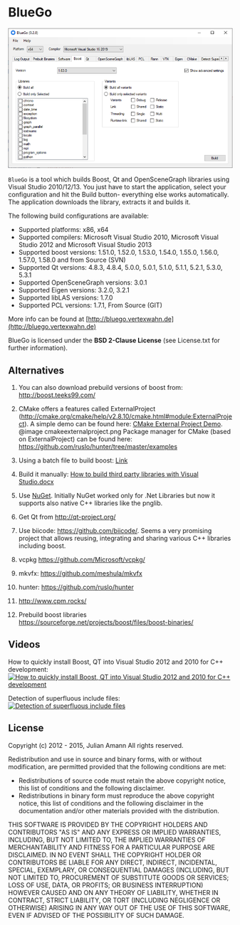 BlueGo
======

![Screenshot of BlueGo](screenshots/BlueGo1.png)

`BlueGo` is a tool which builds Boost, Qt and OpenSceneGraph libraries using Visual Studio 2010/12/13. You just have to start the application, select your configuration and hit the Build button- everything else works automatically. The application downloads the library, extracts it and builds it.

The following build configurations are available:

* Supported platforms: x86, x64
* Supported compilers: Microsoft Visual Studio 2010, Microsoft Visual Studio 2012 and Microsoft Visual Studio 2013
* Supported boost versions: 1.51.0, 1.52.0, 1.53.0, 1.54.0, 1.55.0, 1.56.0, 1.57.0, 1.58.0 and from Source (SVN)
* Supported Qt versions: 4.8.3, 4.8.4, 5.0.0, 5.0.1, 5.1.0, 5.1.1, 5.2.1, 5.3.0, 5.3.1
* Supported OpenSceneGraph versions: 3.0.1
* Supported Eigen versions: 3.2.0, 3.2.1
* Supported libLAS versions: 1.7.0
* Supported PCL versions: 1.7.1, From Source (GIT)

More info can be found at [http://bluego.vertexwahn.de](http://bluego.vertexwahn.de)

BlueGo is licensed under the **BSD 2-Clause License** (see License.txt for further information).

## Alternatives ##
1. You can also download prebuild versions of boost from: <a href="http://boost.teeks99.com/">http://boost.teeks99.com/</a>

2. CMake offers a features called ExternalProject (<a href="http://cmake.org/cmake/help/v2.8.10/cmake.html#module:ExternalProject">http://cmake.org/cmake/help/v2.8.10/cmake.html#module:ExternalProject</a>).
A simple demo can be found here: <a href="https://bitbucket.org/Vertexwahn/cmakedemos/src/ec4988812eee4661fa7ac64c9fe4a6f1a4decf13/ExternalProject/CMakeLists.txt?at=default">CMake External Project Demo</a>.
@image cmakeexternalproject.png
Package manager for CMake (based on ExternalProject) can be found here: <a href="https://github.com/ruslo/hunter/tree/master/examples">https://github.com/ruslo/hunter/tree/master/examples</a>

3. Using a batch file to build boost:
<a href="http://www.codeproject.com/Articles/11597/Building-Boost-libraries-for-Visual-Studio">Link</a>

4. Build it manually: <a href="https://bitbucket.org/Vertexwahn/bluego/src/b128e16bf5260b2eea1e5750fe51fdd46015f0df/How%20to%20build%20third%20party%20libraries%20with%20Visual%20Studio.docx?at=default">How to build third party libraries with Visual Studio.docx</a>

5. Use <a href="http://www.nuget.org/">NuGet</a>. Initially NuGet worked only for .Net Libraries but now it supports also native C++ libraries like the pnglib.

6. Get Qt from http://qt-project.org/

7. Use biicode: https://github.com/biicode/. Seems a very promising project that allows reusing, integrating and sharing various C++ libraries including boost.

8. vcpkg https://github.com/Microsoft/vcpkg/

9. mkvfx: https://github.com/meshula/mkvfx

10. hunter: https://github.com/ruslo/hunter

11. http://www.cpm.rocks/

12. Prebuild boost libraries https://sourceforge.net/projects/boost/files/boost-binaries/

## Videos ##

How to quickly install Boost, QT into Visual Studio 2012 and 2010 for C++ development:
[![How to quickly install Boost, QT into Visual Studio 2012 and 2010 for C++ development](https://img.youtube.com/vi/nxQzXQlhJ2E/0.jpg)](https://www.youtube.com/watch?v=nxQzXQlhJ2E)

Detection of superfluous include files:
[![Detection of superfluous include files](https://img.youtube.com/vi/kAvkTGJq7hM/0.jpg)](https://www.youtube.com/watch?v=kAvkTGJq7hM)

## License ##

Copyright (c) 2012 - 2015, Julian Amann
All rights reserved.

Redistribution and use in source and binary forms, with or without modification, are permitted provided that the following conditions are met:

- Redistributions of source code must retain the above copyright notice, this list of conditions and the following disclaimer.
- Redistributions in binary form must reproduce the above copyright notice, this list of conditions and the following disclaimer in the documentation and/or other materials provided with the distribution.

THIS SOFTWARE IS PROVIDED BY THE COPYRIGHT HOLDERS AND CONTRIBUTORS "AS IS" AND ANY EXPRESS OR IMPLIED WARRANTIES, INCLUDING, BUT NOT LIMITED TO, THE IMPLIED WARRANTIES OF MERCHANTABILITY AND FITNESS FOR A PARTICULAR PURPOSE ARE DISCLAIMED. IN NO EVENT SHALL THE COPYRIGHT HOLDER OR CONTRIBUTORS BE LIABLE FOR ANY DIRECT, INDIRECT, INCIDENTAL, SPECIAL, EXEMPLARY, OR CONSEQUENTIAL DAMAGES (INCLUDING, BUT NOT LIMITED TO, PROCUREMENT OF SUBSTITUTE GOODS OR SERVICES; LOSS OF USE, DATA, OR PROFITS; OR BUSINESS INTERRUPTION) HOWEVER CAUSED AND ON ANY THEORY OF LIABILITY, WHETHER IN CONTRACT, STRICT LIABILITY, OR TORT (INCLUDING NEGLIGENCE OR OTHERWISE) ARISING IN ANY WAY OUT OF THE USE OF THIS SOFTWARE, EVEN IF ADVISED OF THE POSSIBILITY OF SUCH DAMAGE.